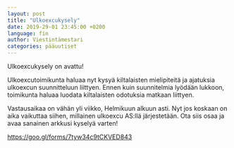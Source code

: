 ```yaml
---
layout: post
title: "Ulkoexcukysely"
date: 2019-29-01 23:45:00 +0200
language: fin
author: Viestintämestari
categories: pääuutiset
---
```

Ulkoexcukysely on avattu!

Ulkoexcutoimikunta haluaa nyt kysyä kiltalaisten mielipiteitä ja ajatuksia ulkoexcun suunnitteluun liittyen. Ennen kuin suunnitelmia lyödään lukkoon, toimikunta haluaa luodata kiltalaisten odotuksia matkaan liittyen.

Vastausaikaa on vähän yli viikko, Helmikuun alkuun asti. Nyt jos koskaan on aika vaikuttaa siihen, millainen ulkoexcu AS:llä järjestetään. Ota siis osaa ja avaa sanainen arkkusi kyselyä varten!

<https://goo.gl/forms/7tyw34c9tCKVED843>
